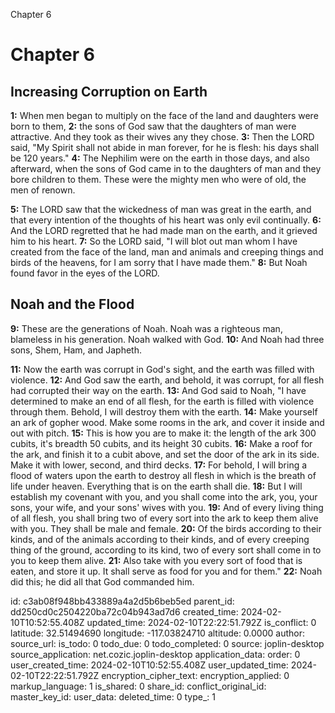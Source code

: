 Chapter 6

# Chapter 6

## Increasing Corruption on Earth

**1:** When men began to multiply on the face of the land and daughters were born to them,
**2:** the sons of God saw that the daughters of man were attractive. And they took as their wives any they chose.
**3:** Then the LORD said, "My Spirit shall not abide in man forever, for he is flesh: his days shall be 120 years."
**4:** The Nephilim were on the earth in those days, and also afterward, when the sons of God came in to the daughters of man and they bore children to them. These were the mighty men who were of old, the men of renown.

**5:** The LORD saw that the wickedness of man was great in the earth, and that every intention of the thoughts of his heart was only evil continually.
**6:** And the LORD regretted that he had made man on the earth, and it grieved him to his heart.
**7:** So the LORD said, "I will blot out man whom I have created from the face of the land, man and animals and creeping things and birds of the heavens, for I am sorry that I have made them."
**8:** But Noah found favor in the eyes of the LORD.

## Noah and the Flood

**9:** These are the generations of Noah. Noah was a righteous man, blameless in his generation. Noah walked with God.
**10:** And Noah had three sons, Shem, Ham, and Japheth.

**11:** Now the earth was corrupt in God's sight, and the earth was filled with violence.
**12:** And God saw the earth, and behold, it was corrupt, for all flesh had corrupted their way on the earth.
**13:** And God said to Noah, "I have determined to make an end of all flesh, for the earth is filled with violence through them. Behold, I will destroy them with the earth.
**14:** Make yourself an ark of gopher wood. Make some rooms in the ark, and cover it inside and out with pitch.
**15:** This is how you are to make it: the length of the ark 300 cubits, it's breadth 50 cubits, and its height 30 cubits.
**16:** Make a roof for the ark, and finish it to a cubit above, and set the door of the ark in its side. Make it with lower, second, and third decks.
**17:** For behold, I will bring a flood of waters upon the earth to destroy all flesh in which is the breath of life under heaven. Everything that is on the earth shall die.
**18:** But I will establish my covenant with you, and you shall come into the ark, you, your sons, your wife, and your sons' wives with you.
**19:** And of every living thing of all flesh, you shall bring two of every sort into the ark to keep them alive with you. They shall be male and female.
**20:** Of the birds according to their kinds, and of the animals according to their kinds, and of every creeping thing of the ground, according to its kind, two of every sort shall come in to you to keep them alive.
**21:** Also take with you every sort of food that is eaten, and store it up. It shall serve as food for you and for them."
**22:** Noah did this; he did all that God commanded him.

id: c3ab08f948bb433889a4a2d5b6beb5ed
parent_id: dd250cd0c2504220ba72c04b943ad7d6
created_time: 2024-02-10T10:52:55.408Z
updated_time: 2024-02-10T22:22:51.792Z
is_conflict: 0
latitude: 32.51494690
longitude: -117.03824710
altitude: 0.0000
author: 
source_url: 
is_todo: 0
todo_due: 0
todo_completed: 0
source: joplin-desktop
source_application: net.cozic.joplin-desktop
application_data: 
order: 0
user_created_time: 2024-02-10T10:52:55.408Z
user_updated_time: 2024-02-10T22:22:51.792Z
encryption_cipher_text: 
encryption_applied: 0
markup_language: 1
is_shared: 0
share_id: 
conflict_original_id: 
master_key_id: 
user_data: 
deleted_time: 0
type_: 1